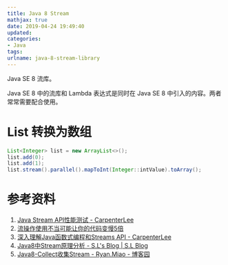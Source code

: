 ```yaml
---
title: Java 8 Stream
mathjax: true
date: 2019-04-24 19:49:40
updated:
categories:
- Java
tags:
urlname: java-8-stream-library
---
```


Java SE 8 流库。

<!-- more -->

Java SE 8 中的流库和 Lambda 表达式是同时在 Java SE 8 中引入的内容。两者常常需要配合使用。



# List 转换为数组

```java
List<Integer> list = new ArrayList<>();
list.add(0);
list.add(1);
list.stream().parallel().mapToInt(Integer::intValue).toArray();
```





# 参考资料

1. [Java Stream API性能测试 - CarpenterLee](https://github.com/CarpenterLee/JavaLambdaInternals/blob/master/8-Stream%20Performance.md)
2. [流操作使用不当可能让你的代码变慢5倍](http://www.importnew.com/17262.html)
3. [深入理解Java函数式编程和Streams API - CarpenterLee](https://github.com/CarpenterLee/JavaLambdaInternals)
4. [Java8中Stream原理分析 - S.L's Blog | S.L Blog](https://elsef.com/2019/09/16/Java8中Stream的原理分析/)
5. [Java8-Collect收集Stream - Ryan.Miao - 博客园](https://www.cnblogs.com/woshimrf/p/java8-collect-stream.html)